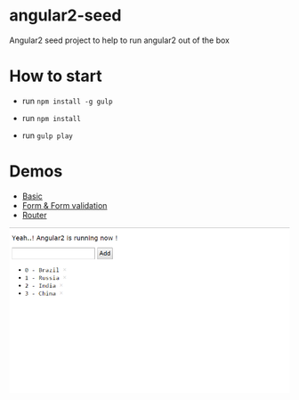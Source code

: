 # angular2-seed
Angular2 seed project to help to run angular2 out of the box


# How to start

- run `npm install -g gulp`

- run `npm install`

- run `gulp play`


# Demos

* [Basic](http://localhost:9000/index.html) 
* [Form & Form validation](http://localhost:9000/form.html) 
* [Router](http://localhost:9000/router.html) 


![screenshoot](screenshot.png)


